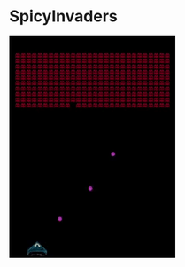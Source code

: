 # SpicyInvaders

![alt text](https://github.com/unido2/SpicyInvaders/blob/main/SI_short.gif "ver.0.001")

